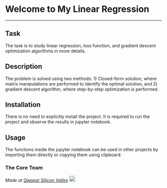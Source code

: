 # Welcome to My Linear Regression
***

## Task
The task is to study linear regression, loss function, and gradient descent optimization algorithms in more details.

## Description
The problem is solved using two methods: 1) Closed-form solution, where matrix manipulations are performed to identify the optimal solution, and 2) gradient descent algorithm, where step-by-step optimization is performed.

## Installation
There is no need to explicitly install the project. It is required to run the project and observe the results in jupyter notebook.

## Usage
The functions inside the jupyter notebook can be used in other projects by importing them directly or copying them using clipboard.

### The Core Team


<span><i>Made at <a href='https://qwasar.io'>Qwasar Silicon Valley</a></i></span>
<span><img alt='Qwasar Silicon Valley Logo' src='https://storage.googleapis.com/qwasar-public/qwasar-logo_50x50.png' width='20px'></span>
